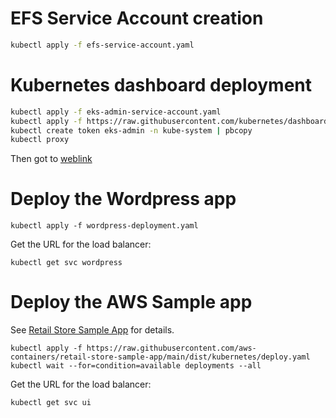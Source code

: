 # EFS Service Account creation
```sh
kubectl apply -f efs-service-account.yaml
```

# Kubernetes dashboard deployment
```sh
kubectl apply -f eks-admin-service-account.yaml
kubectl apply -f https://raw.githubusercontent.com/kubernetes/dashboard/v2.7.0/aio/deploy/recommended.yaml
kubectl create token eks-admin -n kube-system | pbcopy
kubectl proxy
```
Then got to [weblink](http://localhost:8001/api/v1/namespaces/kubernetes-dashboard/services/https:kubernetes-dashboard:/proxy/#/login)

# Deploy the Wordpress app

```ssh
kubectl apply -f wordpress-deployment.yaml
```
Get the URL for the load balancer:
```ssh
kubectl get svc wordpress
```

# Deploy the AWS Sample app
See [Retail Store Sample App](https://github.com/aws-containers/retail-store-sample-app) for details.

```ssh
kubectl apply -f https://raw.githubusercontent.com/aws-containers/retail-store-sample-app/main/dist/kubernetes/deploy.yaml
kubectl wait --for=condition=available deployments --all
```
Get the URL for the load balancer:

```ssh
kubectl get svc ui
```
